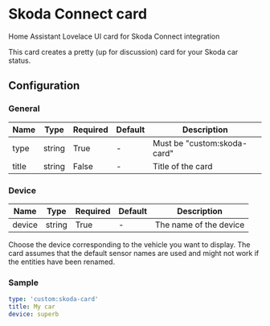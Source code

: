 # Skoda Connect card
Home Assistant Lovelace UI card for Skoda Connect integration

This card creates a pretty (up for discussion) card for your Skoda car status.

## Configuration

### General

| Name | Type | Required | Default | Description
| ---- | ---- | -------- | ------- | -----------
| type | string | True | - | Must be "custom:skoda-card"
| title | string | False | - | Title of the card

### Device
| Name | Type | Required | Default | Description
| ---- | ---- | -------- | ------- | -----------
| device | string | True | - | The name of the device

Choose the device corresponding to the vehicle you want to display.
The card assumes that the default sensor names are used and might not work if the entities have been renamed.

### Sample

```yaml
type: 'custom:skoda-card'
title: My car
device: superb
```
